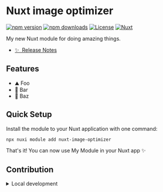 # Nuxt image optimizer

[![npm version][npm-version-src]][npm-version-href]
[![npm downloads][npm-downloads-src]][npm-downloads-href]
[![License][license-src]][license-href]
[![Nuxt][nuxt-src]][nuxt-href]

My new Nuxt module for doing amazing things.

- [✨ &nbsp;Release Notes](/CHANGELOG.md)
    <!-- - [🏀 Online playground](https://stackblitz.com/github/your-org/my-module?file=playground%2Fapp.vue) -->
    <!-- - [📖 &nbsp;Documentation](https://example.com) -->

## Features

<!-- Highlight some of the features your module provide here -->

- ⛰ Foo
- 🚠 Bar
- 🌲 Baz

## Quick Setup

Install the module to your Nuxt application with one command:

```bash
npx nuxi module add nuxt-image-optimizer
```

That's it! You can now use My Module in your Nuxt app ✨

## Contribution

<details>
  <summary>Local development</summary>

  ```bash
  # Install dependencies
  npm install

  # Develop with the playground
  npm run dev
  
  # Build the playground
  npm run dev:build
  
  # Run ESLint
  npm run lint
  ```

</details>

<!-- Badges -->

[npm-version-src]: https://img.shields.io/npm/v/my-module/latest.svg?style=flat&colorA=020420&colorB=00DC82
[npm-version-href]: https://npmjs.com/package/my-module
[npm-downloads-src]: https://img.shields.io/npm/dm/my-module.svg?style=flat&colorA=020420&colorB=00DC82
[npm-downloads-href]: https://npm.chart.dev/my-module
[license-src]: https://img.shields.io/npm/l/my-module.svg?style=flat&colorA=020420&colorB=00DC82
[license-href]: https://npmjs.com/package/my-module
[nuxt-src]: https://img.shields.io/badge/Nuxt-020420?logo=nuxt.js
[nuxt-href]: https://nuxt.com
